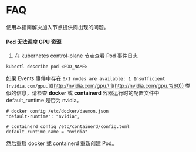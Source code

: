 # FAQ

使用本指南解决加入节点提供商出现的问题。

#### Pod 无法调度 GPU 资源

1. 在 kubernetes control-plane 节点查看 Pod 事件日志

```
kubectl describe pod <POD_NAME>
```

如果 Events 事件中存在 `0/1 nodes are available: 1 Insufficient [nvidia.com/gpu.`]\([http://nvidia.com/gpu.\`](http://nvidia.com/gpu.%60)) 类似的信息，请检查 **docker** 或 **containerd** 容器运行时的配置文件中 default\_runtime 是否为 nvidia。

```
# docker config /etc/docker/daemon.json
"default-runtime": "nvidia",

# containerd config /etc/containerd/config.toml
default_runtime_name = "nvidia"
```

然后重启 docker 或 containerd 重新创建 Pod。

